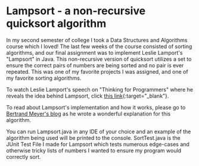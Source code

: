 # Lampsort -  a non-recursive quicksort algorithm
In my second semester of college I took a Data Structures and Algorithms course which I loved! The last few weeks of the course consisted of sorting algorithms, and our final assignment was to implement Leslie Lamport's "Lampsort" in Java. This non-recursive version of quicksort utilizes a set to ensure the correct pairs of numbers are being sorted and no pair is ever repeated. This was one of my favorite projects I was assigned, and one of my favorite sorting algorithms.

To watch Leslie Lamport's speech on "Thinking for Programmers" where he reveals the idea behind Lampsort, click [this link](https://channel9.msdn.com/Events/Build/2014/3-642){:target="_blank"}.

To read about Lampsort's implementation and how it works, please go to [Bertrand Meyer's blog](https://bertrandmeyer.com/2014/12/07/lampsort/) as he wrote a wonderful explanation for this algorithm.

You can run Lampsort.java in any IDE of your choice and an example of the algorithm being used will be printed to the console. SortTest.java is the JUnit Test File I made for Lampsort which tests numerous edge-cases and otherwise tricky lists of numbers I wanted to ensure my program would correctly sort.
